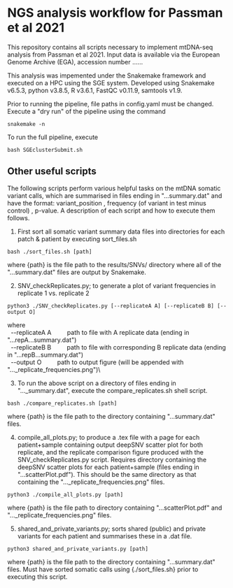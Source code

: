 # NGS analysis workflow for Passman et al 2021

This repository contains all scripts necessary to implement mtDNA-seq analysis from Passman et al 2021. Input data is available via the European Genome Archive (EGA), accession number ...... 

This analysis was impemented under the Snakemake framework and executed on a HPC using the SGE system. Developed using Snakemake v6.5.3, python v3.8.5, R v3.6.1, FastQC v0.11.9, samtools v1.9. 

Prior to running the pipeline, file paths in config.yaml must be changed. Execute a "dry run" of the pipeline using the command

```
snakemake -n
``` 

To run the full pipeline, execute 

```
bash SGEclusterSubmit.sh
```

## Other useful scripts

The following scripts perform various helpful tasks on the mtDNA somatic variant calls, which are summarised in files ending in "...summary.dat" and have the format: variant\_position , frequency (of variant in test minus control) , p-value. A description of each script and how to execute them follows.

1. First sort all somatic variant summary data files into directories for each patch & patient by executing sort\_files.sh

```
bash ./sort_files.sh [path]
```

where {path} is the file path to the results/SNVs/ directory where all of the "...summary.dat" files are output by Snakemake.


2. SNV\_checkReplicates.py; to generate a plot of variant frequencies in replicate 1 vs. replicate 2

```
python3 ./SNV_checkReplicates.py [--replicateA A] [--replicateB B] [--output O]
```

where\
&nbsp;  --replicateA A &emsp;&emsp;	path to file with A replicate data (ending in "...repA...summary.dat")\
&nbsp;  --replicateB B &emsp;&emsp;     path to file with corresponding B replicate data (ending in "...repB...summary.dat")\
&nbsp;  --output O &emsp;&emsp;     path to output figure (will be appended with "...\_replicate\_frequencies.png")\


3. To run the above script on a directory of files ending in "...\_summary.dat", execute the compare\_replicates.sh shell script.

```
bash ./compare_replicates.sh [path]
```

where {path} is the file path to the directory containing "...summary.dat" files.


4. compile\_all\_plots.py; to produce a .tex file with a page for each patient+sample containing output deepSNV scatter plot for both replicate, and the replicate comparison figure produced with the SNV\_checkReplicates.py script. Requires directory containing the deepSNV scatter plots for each patient+sample (files ending in "...scatterPlot.pdf"). This should be the same directory as that containing the "...\_replicate\_frequencies.png" files.

```
python3 ./compile_all_plots.py [path]
```

where {path} is the file path to directory containing "...scatterPlot.pdf" and "...\_replicate\_frequencies.png" files.


5. shared\_and\_private\_variants.py; sorts shared (public) and private variants for each patient and summarises these in a .dat file.

```
python3 shared_and_private_variants.py [path]
```

where {path} is the file path to the directory containing "...summary.dat" files. Must have sorted somatic calls using {./sort\_files.sh} prior to executing this script.


